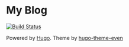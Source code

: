 # My Blog

[![Build Status](https://travis-ci.org/nicklinyi/blog.svg?branch=master)](https://travis-ci.org/nicklinyi/blog)


Powered by [Hugo](https://gohugo.io/).
Theme by [hugo-theme-even](https://github.com/nicklinyi/hugo-theme-even)


